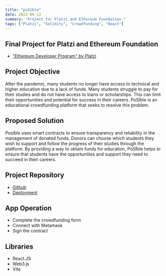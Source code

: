 ```yaml
---
title: "poSíble"
date: 2022-09-13
summary: "Project for Platzi and Ethereum Foundation."
tags: ["Platzi", "Solidity", "Crowdfunding", "React"]
---
```


## Final Project for Platzi and Ethereum Foundation
- ["Ethereum Developer Program" by Platzi](https://platzi.com/blog/inicia-el-ethereum-developer-program-en-platzi/)

## Project Objective

After the pandemic, many students no longer have access to technical and higher education due to a lack of funds. Many students struggle to pay for their studies and do not have access to loans or scholarships. This can limit their opportunities and potential for success in their careers. PoSÍble is an educational crowdfunding platform that seeks to resolve this problem.

## Proposed Solution

Posíble uses smart contracts to ensure transparency and reliability in the management of donated funds. Donors can choose which students they wish to support and follow the progress of their studies through the platform. By providing a way to obtain funds for education, PoSÍble helps to ensure that students have the opportunities and support they need to succeed in their careers.

## Project Repository
- [Github](https://github.com/Redf0xD/poSIble)
- [Deployment](https://posible-eth.vercel.app/)

## App Operation
- Complete the crowdfunding form
- Connect with Metamask
- Sign the contract

## Libraries
- React.JS
- Web3.js
- Vite

